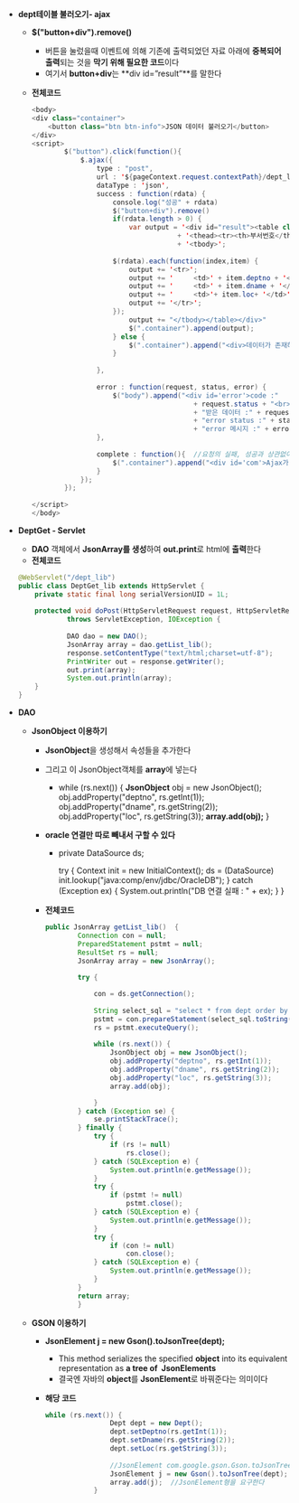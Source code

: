 - **dept테이블 불러오기- ajax**
    - **$("button+div").remove()**
        - 버튼을 눌렀을때 이벤트에 의해 기존에 출력되었던 자료 아래에 **중복되어 출력**되는 것을 **막기 위해 필요한 코드**이다
        - 여기서 **button+div**는 **div id=”result”**를 말한다
    - **전체코드**
        
        ```java
        <body>
        <div class="container">
        	<button class="btn btn-info">JSON 데이터 불러오기</button>	
        </div>
        <script>
        		$("button").click(function(){
        			$.ajax({
        				type : "post",
        				url : '${pageContext.request.contextPath}/dept_lib',
        				dataType : 'json', 
        				success : function(rdata) {
        					console.log("성공" + rdata)
        					$("button+div").remove()						
        					if(rdata.length > 0) {								
        						var output = '<div id="result"><table class="table">'
        									+ '<thead><tr><th>부서번호</th><th>부서명</th><th>지역</th></tr></thead>'
        									+ '<tbody>';
        						
        					$(rdata).each(function(index,item) {
        						output += '<tr>';
        						output += '	  	<td>' + item.deptno + '</td>';
        						output += '	  	<td>' + item.dname + '</td>';
        						output += '	  	<td>'+ item.loc+ '</td>';			
        						output += '</tr>';
        					});
        						output += "</tbody></table></div>"
        						$(".container").append(output);	
        					} else {
        						$(".container").append("<div>데이터가 존재하지 않습니다.</div>");			
        					}					
        					
        				}, 
        				
        				error : function(request, status, error) {
        					$("body").append("<div id='error'>code :"
        										+ request.status + "<br>"
        										+ "받은 데이터 :" + request.responseText + "<br>"
        										+ "error status :" + status + "<br>"
        										+ "error 메시지 :" + error + "</div>");			
        				},
        				
        				complete : function(){	//요청의 실패, 성공과 상관없이 완료될 경우 호출
        					$(".container").append("<div id='com'>Ajax가 완료되었습니다.</div>")
        				}				
        			});
        		});
        		
        </script>
        </body>
        ```
        
- **DeptGet - Servlet**
    - **DAO** 객체에서 **JsonArray를 생성**하여 **out.print**로 html에 **출력**한다
    - **전체코드**
    
    ```java
    @WebServlet("/dept_lib")
    public class DeptGet_lib extends HttpServlet {
    	private static final long serialVersionUID = 1L;
    	
    	protected void doPost(HttpServletRequest request, HttpServletResponse response)   //링크로 왔으니깐 doGet?
    			throws ServletException, IOException {	
    		
    			DAO dao = new DAO();
    			JsonArray array = dao.getList_lib();			
    			response.setContentType("text/html;charset=utf-8");
    			PrintWriter out = response.getWriter();
    			out.print(array);
    			System.out.println(array);
    	}
    }
    ```
    
- **DAO**
    - **JsonObject 이용하기**
        - **JsonObject**을 생성해서 속성들을 추가한다
        - 그리고 이 JsonObject객체를 **array**에 넣는다
            - while (rs.next()) { 
            	**JsonObject** obj = new JsonObject();
            	obj.addProperty("deptno", rs.getInt(1));
            	obj.addProperty("dname", rs.getString(2));
            	obj.addProperty("loc", rs.getString(3));
            	**array.add(obj);**
            	}
        - **oracle 연결만 따로 빼내서 구할 수 있다**
            - private DataSource ds;
                
                try {
                     Context init = new InitialContext();
                     ds = (DataSource) init.lookup("java:comp/env/jdbc/OracleDB");
                } catch (Exception ex) {
                    System.out.println("DB 연결 실패 : " + ex);
                }
                }
                
        - **전체코드**
            
            ```java
            public JsonArray getList_lib()	{
            		Connection con = null;
            		PreparedStatement pstmt = null;
            		ResultSet rs = null;
            		JsonArray array = new JsonArray();
            		
            		try {
            
            			con = ds.getConnection();
            			
            			String select_sql = "select * from dept order by deptno";			
            			pstmt = con.prepareStatement(select_sql.toString());
            			rs = pstmt.executeQuery();
            			
            			while (rs.next()) { 
            				JsonObject obj = new JsonObject();
            				obj.addProperty("deptno", rs.getInt(1));
            				obj.addProperty("dname", rs.getString(2));
            				obj.addProperty("loc", rs.getString(3));
            				array.add(obj);
            
            			}
            		} catch (Exception se) {
            			se.printStackTrace();
            		} finally {
            			try {
            				if (rs != null)
            					rs.close();
            			} catch (SQLException e) {
            				System.out.println(e.getMessage());
            			}
            			try {
            				if (pstmt != null)
            					pstmt.close();
            			} catch (SQLException e) {
            				System.out.println(e.getMessage());
            			}
            			try {
            				if (con != null)
            					con.close();
            			} catch (SQLException e) {
            				System.out.println(e.getMessage());
            			}
            		}
            		return array;
            		}
            ```
            
    - **GSON 이용하기**
        - **JsonElement j = new Gson().toJsonTree(dept);**
            - This method serializes the specified **object** into its equivalent representation as **a tree of  JsonElements**
            - 결국엔 자바의 **object**를 **JsonElement**로 바꿔준다는 의미이다
        - **해당 코드**
            
            ```java
            while (rs.next()) { 
            				Dept dept = new Dept();
            				dept.setDeptno(rs.getInt(1));
            				dept.setDname(rs.getString(2));
            				dept.setLoc(rs.getString(3));
            				
            				//JsonElement com.google.gson.Gson.toJsonTree(Object src);
            				JsonElement j = new Gson().toJsonTree(dept);
            				array.add(j);  //JsonElement형을 요구한다
            			}
            ```
